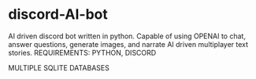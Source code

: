 # discord-AI-bot
AI driven discord bot written in python. Capable of using OPENAI to chat, answer questions, generate images, and narrate AI driven multiplayer text stories. 
REQUIREMENTS: PYTHON, DISCORD

MULTIPLE SQLITE DATABASES
